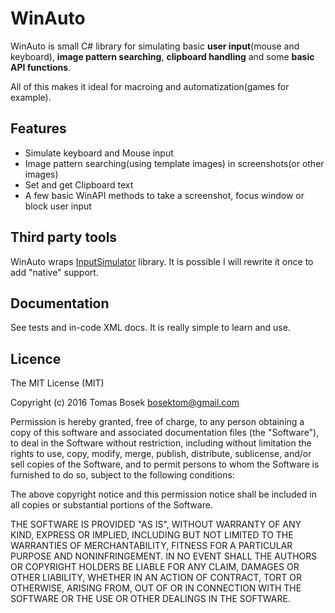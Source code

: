 # WinAuto
WinAuto is small C# library for simulating basic **user input**(mouse and keyboard), **image pattern searching**, **clipboard handling** and some **basic API functions**. 
  
All of this makes it ideal for macroing and automatization(games for example).

## Features
- Simulate keyboard and Mouse input
- Image pattern searching(using template images) in screenshots(or other images)
- Set and get Clipboard text
- A few basic WinAPI methods to take a screenshot, focus window or block user input

## Third party tools
WinAuto wraps [InputSimulator](https://github.com/michaelnoonan/inputsimulator) library. It is possible I will rewrite it once to add "native" support.

## Documentation
See tests and in-code XML docs. It is really simple to learn and use.

## Licence
The MIT License (MIT)

Copyright (c) 2016 Tomas Bosek bosektom@gmail.com

Permission is hereby granted, free of charge, to any person obtaining a copy
of this software and associated documentation files (the "Software"), to deal
in the Software without restriction, including without limitation the rights
to use, copy, modify, merge, publish, distribute, sublicense, and/or sell
copies of the Software, and to permit persons to whom the Software is
furnished to do so, subject to the following conditions:

The above copyright notice and this permission notice shall be included in all
copies or substantial portions of the Software.

THE SOFTWARE IS PROVIDED "AS IS", WITHOUT WARRANTY OF ANY KIND, EXPRESS OR
IMPLIED, INCLUDING BUT NOT LIMITED TO THE WARRANTIES OF MERCHANTABILITY,
FITNESS FOR A PARTICULAR PURPOSE AND NONINFRINGEMENT. IN NO EVENT SHALL THE
AUTHORS OR COPYRIGHT HOLDERS BE LIABLE FOR ANY CLAIM, DAMAGES OR OTHER
LIABILITY, WHETHER IN AN ACTION OF CONTRACT, TORT OR OTHERWISE, ARISING FROM,
OUT OF OR IN CONNECTION WITH THE SOFTWARE OR THE USE OR OTHER DEALINGS IN THE
SOFTWARE.
